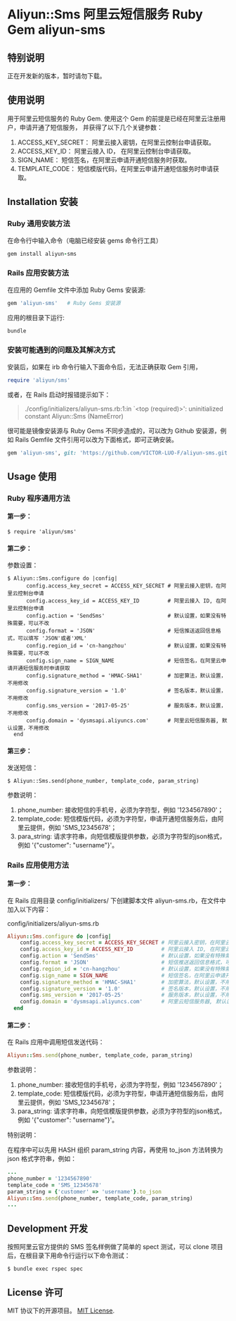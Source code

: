 # Aliyun::Sms 阿里云短信服务 Ruby Gem aliyun-sms

## 特别说明

正在开发新的版本，暂时请勿下载。

## 使用说明

用于阿里云短信服务的 Ruby Gem. 使用这个 Gem 的前提是已经在阿里云注册用户，申请开通了短信服务，
并获得了以下几个关键参数：

1. ACCESS\_KEY\_SECRET： 阿里云接入密钥，在阿里云控制台申请获取。
2. ACCESS\_KEY\_ID：       阿里云接入 ID， 在阿里云控制台申请获取。
3. SIGN\_NAME：           短信签名，在阿里云申请开通短信服务时获取。
4. TEMPLATE\_CODE：       短信模版代码，在阿里云申请开通短信服务时申请获取。

## Installation 安装

### Ruby 通用安装方法
在命令行中输入命令（电脑已经安装 gems 命令行工具）

```ruby
gem install aliyun-sms
```

### Rails 应用安装方法

在应用的 Gemfile 文件中添加 Ruby Gems 安装源:

```ruby
gem 'aliyun-sms'   # Ruby Gems 安装源
```

应用的根目录下运行:

```ruby
bundle
```

### 安装可能遇到的问题及其解决方式  

安装后，如果在 irb 命令行输入下面命令后，无法正确获取 Gem 引用，

```ruby
require 'aliyun/sms'
```

或者，在 Rails 启动时报错提示如下：

> ./config/initializers/aliyun-sms.rb:1:in `<top (required)>': uninitialized constant Aliyun::Sms (NameError)

很可能是镜像安装源与 Ruby Gems 不同步造成的，可以改为 Github 安装源，例如 Rails Gemfile 文件引用可以改为下面格式，即可正确安装。

```ruby
gem 'aliyun-sms', git: 'https://github.com/VICTOR-LUO-F/aliyun-sms.git'
```

## Usage 使用

### Ruby 程序通用方法

#### 第一步：

    $ require 'aliyun/sms'

#### 第二步：

参数设置：

    $ Aliyun::Sms.configure do |config|
          config.access_key_secret = ACCESS_KEY_SECRET # 阿里云接入密钥，在阿里云控制台申请
          config.access_key_id = ACCESS_KEY_ID         # 阿里云接入 ID, 在阿里云控制台申请
          config.action = 'SendSms'                    # 默认设置，如果没有特殊需要，可以不改
          config.format = 'JSON'                       # 短信推送返回信息格式，可以填写 'JSON'或者'XML'
          config.region_id = 'cn-hangzhou'             # 默认设置，如果没有特殊需要，可以不改      
          config.sign_name = SIGN_NAME                 # 短信签名，在阿里云申请开通短信服务时申请获取
          config.signature_method = 'HMAC-SHA1'        # 加密算法，默认设置，不用修改
          config.signature_version = '1.0'             # 签名版本，默认设置，不用修改
          config.sms_version = '2017-05-25'            # 服务版本，默认设置，不用修改
          config.domain = 'dysmsapi.aliyuncs.com'      # 阿里云短信服务器, 默认设置，不用修改
      end

#### 第三步：

发送短信：

    $ Aliyun::Sms.send(phone_number, template_code, param_string)

参数说明：

1. phone_number: 接收短信的手机号，必须为字符型，例如 '1234567890'；
2. template\_code: 短信模版代码，必须为字符型，申请开通短信服务后，由阿里云提供，例如 'SMS_12345678'；
3. para_string: 请求字符串，向短信模版提供参数，必须为字符型的json格式，例如 '{"customer": "username"}'。

### Rails 应用使用方法

#### 第一步：

在 Rails 应用目录 config/initializers/ 下创建脚本文件 aliyun-sms.rb，在文件中加入以下内容：

config/initializers/aliyun-sms.rb

```ruby
Aliyun::Sms.configure do |config|
    config.access_key_secret = ACCESS_KEY_SECRET # 阿里云接入密钥，在阿里云控制台申请
    config.access_key_id = ACCESS_KEY_ID         # 阿里云接入 ID, 在阿里云控制台申请
    config.action = 'SendSms'                    # 默认设置，如果没有特殊需要，可以不改
    config.format = 'JSON'                       # 短信推送返回信息格式，可以填写 'JSON'或者'XML'
    config.region_id = 'cn-hangzhou'             # 默认设置，如果没有特殊需要，可以不改      
    config.sign_name = SIGN_NAME                 # 短信签名，在阿里云申请开通短信服务时申请获取
    config.signature_method = 'HMAC-SHA1'        # 加密算法，默认设置，不用修改
    config.signature_version = '1.0'             # 签名版本，默认设置，不用修改
    config.sms_version = '2017-05-25'            # 服务版本，默认设置，不用修改
    config.domain = 'dysmsapi.aliyuncs.com'      # 阿里云短信服务器, 默认设置，不用修改
  end
```

#### 第二步：

在 Rails 应用中调用短信发送代码：

```ruby
Aliyun::Sms.send(phone_number, template_code, param_string)
```    

参数说明：

1. phone_number: 接收短信的手机号，必须为字符型，例如 '1234567890'；
2. template\_code: 短信模版代码，必须为字符型，申请开通短信服务后，由阿里云提供，例如 'SMS_12345678'；
3. para_string: 请求字符串，向短信模版提供参数，必须为字符型的json格式，例如 '{"customer": "username"}'。

特别说明：

在程序中可以先用 HASH 组织 param\_string 内容，再使用 to_json 方法转换为 json 格式字符串，例如：

```ruby
...
phone_number = '1234567890'
template_code = 'SMS_12345678'
param_string = {'customer' => 'username'}.to_json
Aliyun::Sms.send(phone_number, template_code, param_string)
...
```    

## Development 开发

按照阿里云官方提供的 SMS 签名样例做了简单的 spect 测试，可以 clone 项目后，在根目录下用命令行运行以下命令测试：

    $ bundle exec rspec spec


## License 许可

MIT 协议下的开源项目。 [MIT License](http://opensource.org/licenses/MIT).
